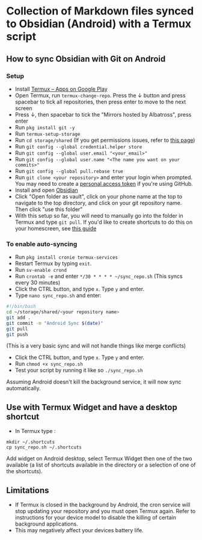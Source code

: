 # **Collection of Markdown files synced to Obsidian (Android) with a Termux script**

## How to sync Obsidian with Git on Android

### Setup

- Install [Termux – Apps on Google Play](https://play.google.com/store/apps/details?id=com.termux&hl=en_GB&gl=US)
- Open Termux, run `termux-change-repo`. Press the ↓ button and press spacebar to tick all repositories, then press enter to move to the next screen
- Press ↓, then spacebar to tick the "Mirrors hosted by Albatross", press enter
- Run `pkg install git -y`
- Run `termux-setup-storage`
- Run `cd storage/shared` (If you get permissions issues, refer to [this page](https://wiki.termux.com/wiki/Termux-setup-storage))
- Run `git config --global credential.helper store`
- Run `git config --global user.email "<your_email>"`
- Run `git config --global user.name "<The name you want on your commits>"`
- Run `git config --global pull.rebase true`
- Run `git clone <your repository>` and enter your login when prompted. You may need to create a [personal access token](https://github.com/settings/tokens) if you're using GitHub.
- Install and open [Obsidian](https://play.google.com/store/apps/details?id=md.obsidian&hl=en_GB&gl=US)
- Click "Open folder as vault", click on your phone name at the top to navigate to the top directory, and click on your git repository name. Then click "use this folder"
- With this setup so far, you will need to manually go into the folder in Termux and type `git pull`. If you'd like to create shortcuts to do this on your homescreen, see [this guide](https://renerocks.ai/blog/obsidian-encrypted-github-android/#shortcuts-for-committing-pushing-and-pulling)

### To enable auto-syncing

- Run `pkg install cronie termux-services`
- Restart Termux by typing `exit`.
- Run `sv-enable crond`
- Run `crontab -e` and enter `*/30 * * * * ~/sync_repo.sh` (This syncs every 30 minutes)
- Click the CTRL button, and type `x`. Type `y` and enter.
- Type `nano sync_repo.sh` and enter:

```bash
#!/bin/bash
cd ~/storage/shared/<your repository name>
git add .
git commit -m "Android Sync $(date)"
git pull
git push
```

(This is a very basic sync and will not handle things like merge conflicts)

- Click the CTRL button, and type `x`. Type `y` and enter.
- Run `chmod +x sync_repo.sh`
- Test your script by running it like so `./sync_repo.sh`

Assuming Android doesn't kill the background service, it will now sync automatically.

## Use with Termux Widget and have a desktop shortcut 
- In Termux type :
```
mkdir ~/.shortcuts
cp sync_repo.sh ~/.shortcuts
```
Add widget on Android desktop, select Termux Widget then one of the two available (a list of shortcuts available in the directory or a selection of one of the shortcuts).

## Limitations

- If Termux is closed in the background by Android, the cron service will stop updating your repository and you must open Termux again. Refer to instructions for your device model to disable the killing of certain background applications.
- This may negatively affect your devices battery life.

